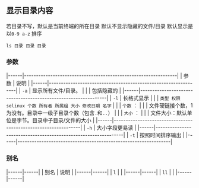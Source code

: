 ##  显示目录内容
若目录不写，默认是当前终端的所在目录
默认不显示隐藏的文件/目录
默认显示是以`0-9 a-z` 排序
```shell
ls 目录 目录 目录
```

###   参数
|------|----------------------------------------------------------------|
| 参数 | 说明                                                           |
|------|----------------------------------------------------------------|
| `-a` | 显示所有文件/目录。                                            |
|      | 包括隐藏的                                                     |
|------|----------------------------------------------------------------|
| `-l` | 长格式显示                                                     |
|      | `类型 权限 selinux 个数 所有者 所属组 大小 修改日期 名字`      |
|      | `个数` ：                                                      |
|      | 文件硬链接个数，1为没有。目录中一级子目录个数（包含`.`和`..`） |
|      | `大小` ：                                                      |
|      | 文件大小：默认单位是字节。目录中子目录/文件的大小              |
|------|----------------------------------------------------------------|
| `-h` | 大小字段更易读                                                 |
|------|----------------------------------------------------------------|
| `-t` | 按照时间排序输出                                               |
|------|----------------------------------------------------------------|


###   别名
|------|------|
| 别名 | 说明 |
|------|------|
| `l`  |      |
|------|------|
| `ll` |      |
|------|------|


